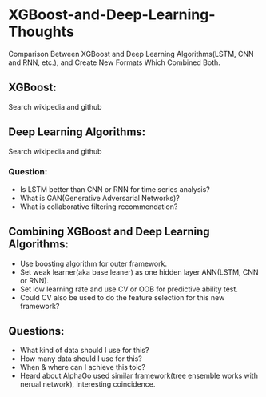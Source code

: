 # XGBoost-and-Deep-Learning-Thoughts
Comparison Between XGBoost and Deep Learning Algorithms(LSTM, CNN and RNN, etc.), and Create New Formats Which Combined Both.

## XGBoost:
Search wikipedia and github

## Deep Learning Algorithms:
Search wikipedia and github
### Question:
* Is LSTM better than CNN or RNN for time series analysis?
* What is GAN(Generative Adversarial Networks)?
* What is collaborative filtering recommendation?

## Combining XGBoost and Deep Learning Algorithms:
* Use boosting algorithm for outer framework. 
* Set weak learner(aka base leaner) as one hidden layer ANN(LSTM, CNN or RNN). 
* Set low learning rate and use CV or OOB for predictive ability test.
* Could CV also be used to do the feature selection for this new framework?

## Questions:
* What kind of data should I use for this?
* How many data should I use for this?
* When & where can I achieve this toic?
* Heard about AlphaGo used similar framework(tree ensemble works with nerual network), interesting coincidence. 
